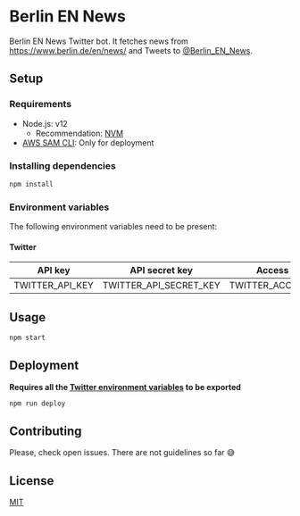 # Berlin EN News

Berlin EN News Twitter bot. It fetches news from https://www.berlin.de/en/news/ and Tweets to [@Berlin_EN_News](https://twitter.com/berlin_en_news).

## Setup

### Requirements

- Node.js: v12
  -  Recommendation: [NVM](https://github.com/nvm-sh/nvm)
- [AWS SAM CLI](https://docs.aws.amazon.com/serverless-application-model/latest/developerguide/serverless-sam-cli-install.html): Only for deployment

### Installing dependencies

```bash
npm install
```

### Environment variables

The following environment variables need to be present:

#### Twitter

| API key         | API secret key         | Access token         | Access token secret         |
| --------------- | ---------------------- | -------------------- | --------------------------- |
| TWITTER_API_KEY | TWITTER_API_SECRET_KEY | TWITTER_ACCESS_TOKEN | TWITTER_ACCESS_TOKEN_SECRET |

## Usage

```bash
npm start
```

## Deployment

**Requires all the [Twitter environment variables](#Twitter) to be exported**

```bash
npm run deploy
```

## Contributing

Please, check open issues. There are not guidelines so far 😅

## License
[MIT](LICENSE)